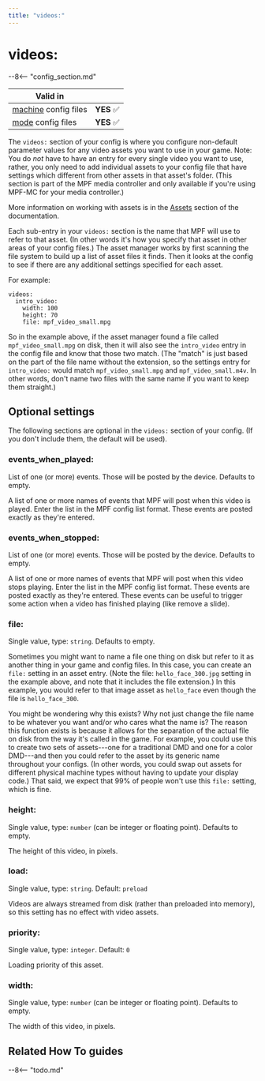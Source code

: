 ```yaml
---
title: "videos:"
---
```


# videos:


--8<-- "config_section.md"

| Valid in | |
|-----|:----:|
|[machine](instructions/machine_config.md) config files |**YES** :white_check_mark:|
|[mode](instructions/mode_config.md) config files|**YES** :white_check_mark:|

The `videos:` section of your config is where you configure non-default
parameter values for any video assets you want to use in your game.
Note: You do *not* have to have an entry for every single video you want
to use, rather, you only need to add individual assets to your config
file that have settings which different from other assets in that
asset's folder. (This section is part of the MPF media controller and
only available if you're using MPF-MC for your media controller.)

More information on working with assets is in the
[Assets](../assets/index.md) section of the
documentation.

Each sub-entry in your `videos:` section is the name that MPF will use
to refer to that asset. (In other words it's how you specify that asset
in other areas of your config files.) The asset manager works by first
scanning the file system to build up a list of asset files it finds.
Then it looks at the config to see if there are any additional settings
specified for each asset.

For example:

``` mpf-config
videos:
  intro_video:
    width: 100
    height: 70
    file: mpf_video_small.mpg
```

So in the example above, if the asset manager found a file called
`mpf_video_small.mpg` on disk, then it will also see the `intro_video`
entry in the config file and know that those two match. (The "match"
is just based on the part of the file name without the extension, so the
settings entry for `intro_video:` would match `mpf_video_small.mpg` and
`mpf_video_small.m4v`. In other words, don't name two files with the
same name if you want to keep them straight.)

## Optional settings

The following sections are optional in the `videos:` section of your
config. (If you don't include them, the default will be used).

### events_when_played:

List of one (or more) events. Those will be posted by the device.
Defaults to empty.

A list of one or more names of events that MPF will post when this video
is played. Enter the list in the MPF config list format. These events
are posted exactly as they're entered.

### events_when_stopped:

List of one (or more) events. Those will be posted by the device.
Defaults to empty.

A list of one or more names of events that MPF will post when this video
stops playing. Enter the list in the MPF config list format. These
events are posted exactly as they're entered. These events can be useful
to trigger some action when a video has finished playing (like remove a
slide).

### file:

Single value, type: `string`. Defaults to empty.

Sometimes you might want to name a file one thing on disk but refer to
it as another thing in your game and config files. In this case, you can
create an `file:` setting in an asset entry. (Note the file:
`hello_face_300.jpg` setting in the example above, and note that it
includes the file extension.) In this example, you would refer to that
image asset as `hello_face` even though the file is `hello_face_300`.

You might be wondering why this exists? Why not just change the file
name to be whatever you want and/or who cares what the name is? The
reason this function exists is because it allows for the separation of
the actual file on disk from the way it's called in the game. For
example, you could use this to create two sets of assets---one for a
traditional DMD and one for a color DMD---and then you could refer to
the asset by its generic name throughout your configs. (In other words,
you could swap out assets for different physical machine types without
having to update your display code.) That said, we expect that 99% of
people won't use this `file:` setting, which is fine.

### height:

Single value, type: `number` (can be integer or floating point).
Defaults to empty.

The height of this video, in pixels.

### load:

Single value, type: `string`. Default: `preload`

Videos are always streamed from disk (rather than preloaded into
memory), so this setting has no effect with video assets.

### priority:

Single value, type: `integer`. Default: `0`

Loading priority of this asset.

### width:

Single value, type: `number` (can be integer or floating point).
Defaults to empty.

The width of this video, in pixels.

## Related How To guides

--8<-- "todo.md"
